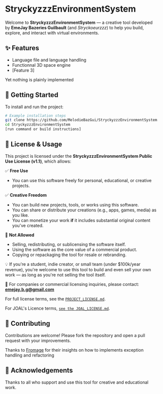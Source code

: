 # StryckyzzzEnvironmentSystem

Welcome to **StryckyzzzEnvironmentSystem** — a creative tool developed by **EmeJay Bazeries Guilbault** (and *Stryckoeurzzz*) to help you build, explore, and interact with virtual environments.

## ✨ Features
- Language file and language handling
- Functionnal 3D space engine
- [Feature 3]

Yet nothing is plainly implemented

## 🚀 Getting Started
To install and run the project:

```bash
# Example installation steps
git clone https://github.com/MelodieBazGui/StryckyzzzEnvironmentSystem.git
cd StryckyzzzEnvironmentSystem
[run command or build instructions]
```

## 📜 License & Usage

This project is licensed under the **StryckyzzzEnvironmentSystem Public Use License (v1.1)**, which allows:

✅ **Free Use**  
- You can use this software freely for personal, educational, or creative projects.

✅ **Creative Freedom**  
- You can build new projects, tools, or works using this software.
- You can share or distribute your creations (e.g., apps, games, media) as you like.
- You can monetize your work **if** it includes substantial original content you've created.

🚫 **Not Allowed**  
- Selling, redistributing, or sublicensing the software itself.
- Using the software as the core value of a commercial product.
- Copying or repackaging the tool for resale or rebranding.

💡 If you're a student, indie creator, or small team (under $100k/year revenue), you're welcome to use this tool to build and even sell your own work — as long as you're not selling the tool itself.

📩 For companies or commercial licensing inquiries, please contact: **emejay.b.g@gmail.com**

For full license terms, see the [`PROJECT_LICENSE.md`](./PROJECT_LICENSE.md).

For JOAL's Licence terms, [`see the JOAL_LICENSE.md`](./JOAL_LICENSE.md).

## 🤝 Contributing

Contributions are welcome! Please fork the repository and open a pull request with your improvements.

Thanks to [Fromage](https://github.com/philou404/) for their insights on how to implements exception handling and refactoring

## 🙏 Acknowledgements

Thanks to all who support and use this tool for creative and educational work.
